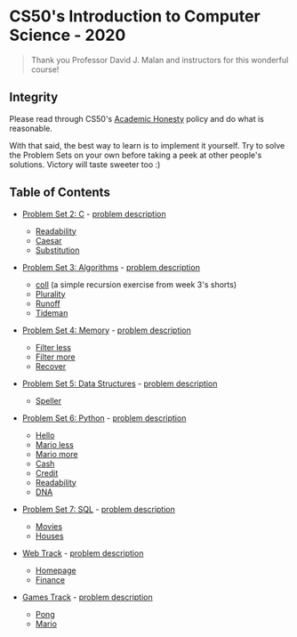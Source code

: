 # CS50's Introduction to Computer Science - 2020
> Thank you Professor David J. Malan and instructors for this wonderful course!

## Integrity
Please read through CS50's [Academic Honesty](https://cs50.harvard.edu/x/2020/honesty/) policy and do what is reasonable.

With that said, the best way to learn is to implement it yourself. Try to solve the Problem Sets on your own before taking a peek at other people's solutions. Victory will taste sweeter too :)

## Table of Contents

* [Problem Set 2: C](pset2/) - [problem description](https://cs50.harvard.edu/x/2020/psets/2/)
    - [Readability](pset2/readability/)
    - [Caesar](pset2/caesar/)
    - [Substitution](pset2/substitution/)

* [Problem Set 3: Algorithms](pset3/) - [problem description](https://cs50.harvard.edu/x/2020/psets/3/)
    - [coll](pset3/coll/) (a simple recursion exercise from week 3's shorts)
    - [Plurality](pset3/plurality/)
    - [Runoff](pset3/runoff/)
    - [Tideman](pset3/tideman/)

* [Problem Set 4: Memory](pset4/) - [problem description](https://cs50.harvard.edu/x/2020/psets/4/)
    - [Filter less](pset4/filter_less/)
    - [Filter more](pset4/filter_more/)
    - [Recover](pset4/recover/)

* [Problem Set 5: Data Structures](pset5/) - [problem description](https://cs50.harvard.edu/x/2020/psets/5/)
    - [Speller](pset5/speller/)

* [Problem Set 6: Python](pset6/) - [problem description](https://cs50.harvard.edu/x/2020/psets/6/)
    - [Hello](pset6/hello/)
    - [Mario less](pset6/mario/less/)
    - [Mario more](pset6/mario/more/)
    - [Cash](pset6/cash/)
    - [Credit](pset6/credit/)
    - [Readability](pset6/readability/)
    - [DNA](pset6/dna/)

* [Problem Set 7: SQL](pset7/) - [problem description](https://cs50.harvard.edu/x/2020/psets/7/)
    - [Movies](pset7/movies/)
    - [Houses](pset7/houses/)

* [Web Track](pset8/web/) - [problem description](https://cs50.harvard.edu/x/2020/tracks/web/)
    - [Homepage](pset8/web/homepage/)
    - [Finance](pset8/web/finance/)

* [Games Track](pset8/games/) - [problem description](https://cs50.harvard.edu/x/2020/tracks/games/)
    - [Pong](pset8/games/pong/)
    - [Mario](pset8/games/mario/)
